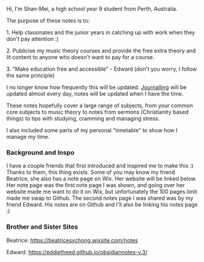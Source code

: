 <head>
  <title>
    Shan-Mei's Notes!
  </title>
</head>
<body>
  <p>Hi, I'm Shan-Mei, a high school year 9 student from Perth, Australia.</p>
  <p>The purpose of these notes is to:</p>
  <p>1. Help classmates and the junior years in catching up with work when they don't pay attention :)</p>
  <p>2. Publicise my music theory courses and provide the free extra theory and lit content to anyone who doesn't want to pay for a course.</p>
  <p>3. "Make education free and accessible" - Edward (don't you worry, I follow the same principle)</p>
  <p>I no longer know how frequently this will be updated. <a href="https://shan-mei.github.io/shanmeis-notes/journalling.html">Journalling</a> will be updated almost every day, notes will be updated when I have the time.</p>
  <p>These notes hopefully cover a large range of subjects, from your common core subjects to music theory to notes from sermons (Christianity based things) to tips with studying, cramming and managing stress.</p>
  <p>I also included some parts of my personal "timetable" to show how I manage my time.</p>

  <h3>
    Background and Inspo
  </h3>
  <p>
    I have a couple friends that first introduced and inspired me to make this :) Thanks to them, this thing exists. Some of you may know my friend Beatrice, she also has a note page on Wix. Her website will be linked below. Her note page was the first note page I was shown, and going over her website made me want to do it on Wix, but unfortunately the 100 pages limit made me swap to Github. The second notes page I was shared was by my friend Edward. His notes are on Github and I'll also be linking his notes page :)
  </p>

  <h3>
    Brother and Sister Sites
  </h3>

  <p>Beatrice: <a href="https://beatricesychong.wixsite.com/notes">https://beatricesychong.wixsite.com/notes</a></p>
  <p>Edward: <a href="https://eddietheed.github.io/obsidiannotes-v.3/">https://eddietheed.github.io/obsidiannotes-v.3/</a></p>
</body>